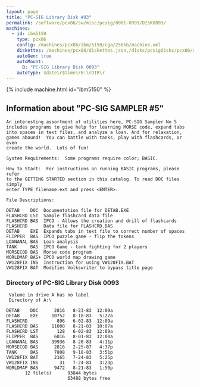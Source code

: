 ```yaml
---
layout: page
title: "PC-SIG Library Disk #93"
permalink: /software/pcx86/sw/misc/pcsig/0001-0999/DISK0093/
machines:
  - id: ibm5150
    type: pcx86
    config: /machines/pcx86/ibm/5150/cga/256kb/machine.xml
    diskettes: /machines/pcx86/diskettes.json,/disks/pcsigdisks/pcx86/diskettes.json
    autoGen: true
    autoMount:
      B: "PC-SIG Library Disk 0093"
    autoType: $date\r$time\rB:\rDIR\r
---
```


{% include machine.html id="ibm5150" %}

## Information about "PC-SIG SAMPLER #5"

    An interesting assortment of utilities here, PC-SIG Sampler No 5
    includes programs to give help for learning MORSE code, expand tabs
    into spaces in text files, and analyze a loan. And for relaxation,
    games abound!  You can battle with tanks, play with flashcards, or even
    create the world.  Lots of fun!
    
    System Requirements:  Some programs require color; BASIC.
    
    How to Start:  For instructions on running BASIC programs, please refer
    to the GETTING STARTED section in this catalog. To read DOC files simply
    enter TYPE filename.ext and press <ENTER>.
    
    File Descriptions:
    
    DETAB    DOC  Documentation file for DETAB.EXE
    FLASHCRD LST  Sample flashcard data file
    FLASHCRD BAS  IPCO - Allows the creation and drill of flashcards
    FLASHCRD      Data file for FLASHCRD.BAS
    DETAB    EXE  Expands tabs in text file to correct number of spaces
    FLIPPER  BAS  IPCO puzzle game - flip the tokens
    LOANANAL BAS  Loan analysis
    TANK     BAS  IPCO Game - tank fighting for 2 players
    MORSECOD BAS  Morse code program
    WORLDMAP BAS+ IPCO world map drawing game
    VW128FIX INS  Instruction for using VW128FIX.BAT
    VW128FIX BAT  Modifies Volkswriter to bypass title page

### Directory of PC-SIG Library Disk 0093

     Volume in drive A has no label
     Directory of A:\

    DETAB    DOC      2816   8-23-83  12:09a
    DETAB    EXE     10752   8-18-83   5:27a
    FLASHCRD           896   6-02-83  12:09a
    FLASHCRD BAS     11008   8-21-83  10:07a
    FLASHCRD LST       128   6-02-83  12:09a
    FLIPPER  BAS      6016   8-01-83  12:00a
    LOANANAL BAS     39936   8-20-83   4:11p
    MORSECOD BAS      2816   2-25-87   4:37p
    TANK     BAS      7808   9-18-83   3:51p
    VW128FIX BAT      2165   7-24-83   5:25p
    VW128FIX INS        31   7-24-83   3:23p
    WORLDMAP BAS      9472   8-21-83   1:50p
           12 file(s)      93844 bytes
                           63488 bytes free
